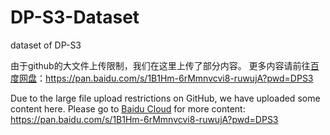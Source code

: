 # DP-S3-Dataset
dataset of DP-S3

由于github的大文件上传限制，我们在这里上传了部分内容。
更多内容请前往[百度网盘](https://pan.baidu.com/s/1B1Hm-6rMmnvcvi8-ruwujA?pwd=DPS3)：https://pan.baidu.com/s/1B1Hm-6rMmnvcvi8-ruwujA?pwd=DPS3

Due to the large file upload restrictions on GitHub, we have uploaded some content here.
Please go to [Baidu Cloud](https://pan.baidu.com/s/1B1Hm-6rMmnvcvi8-ruwujA?pwd=DPS3) for more content: https://pan.baidu.com/s/1B1Hm-6rMmnvcvi8-ruwujA?pwd=DPS3
